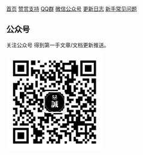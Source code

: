 [首页](../README.md) [赞赏支持](./donate.md) [QQ群](./qq.md) [微信公众号](./wechat.md) [更新日志](./updateLog.md) [新手常见问题](./newQuestions.md) 

## 公众号

关注公众号 得到第一手文章/文档更新推送。

![](../image/wechat.jpg)